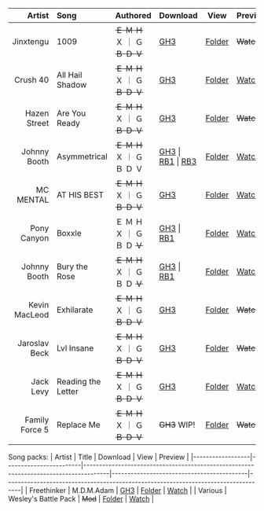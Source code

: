 | Artist           | Song               | Authored                                            | Download                                                                                                                | View                                      | Preview                                              |
|-----------------:|:-------------------|-----------------------------------------------------|-------------------------------------------------------------------------------------------------------------------------|-------------------------------------------|------------------------------------------------------|
| Jinxtengu        | 1009               |  ~~Ｅ    Ｍ    Ｈ~~  Ｘ  ｜  Ｇ   ~~Ｂ     Ｄ     Ｖ~~ | [GH3](1009/download.zip?raw=true)                                                                                                                                        | [Folder](1009)                            | ~~Watch~~                                            |
| Crush 40         | All Hail Shadow    |  ~~Ｅ    Ｍ    Ｈ~~  Ｘ  ｜  Ｇ   ~~Ｂ     Ｄ     Ｖ~~ | [GH3](All%20Hail%20Shadow/download.zip?raw=true)                                                                                                                         | [Folder](All%20Hail%20Shadow)             | [Watch](https://www.youtube.com/watch?v=2C2t_Anr0K8) |
| Hazen Street     | Are You Ready      |  ~~Ｅ    Ｍ    Ｈ~~  Ｘ  ｜  Ｇ   ~~Ｂ     Ｄ     Ｖ~~ | [GH3](Are%20You%20Ready/download.zip?raw=true)                                                                                                                           | [Folder](Are%20You%20Ready)               | ~~Watch~~                                            |
| Johnny Booth     | Asymmetrical       |  ~~Ｅ    Ｍ    Ｈ~~  Ｘ  ｜  Ｇ     Ｂ     Ｄ     Ｖ   | [GH3](Asymmetrical/download.zip?raw=true)                   \| [RB1](Asymmetrical/RBN/download.zip?raw=true)       \| [RB3](Asymmetrical/RBN/RB3/asym_rb3con?raw=true)   | [Folder](Asymmetrical)                    | [Watch](https://www.youtube.com/watch?v=L9x-02JdrCI) |
| MC MENTAL        | AT HIS BEST        |  ~~Ｅ    Ｍ    Ｈ~~  Ｘ  ｜  Ｇ   ~~Ｂ     Ｄ     Ｖ~~ | [GH3](MC%20MENTAL%20AT%20HIS%20BEST/download.zip?raw=true)                                                                                                               | [Folder](MC%20MENTAL%20AT%20HIS%20BEST)   | [Watch](https://www.youtube.com/watch?v=BLPCrlugpno) |
| Pony Canyon      | Boxxle             |    Ｅ    Ｍ    Ｈ    Ｘ  ｜  Ｇ     Ｂ     Ｄ   ~~Ｖ~~ | [GH3](Boxxle/download.zip?raw=true)                         \| [RB1](Boxxle/RBN/download.zip?raw=true)                                                                   | [Folder](Boxxle)                          | [Watch](https://www.youtube.com/watch?v=Hz-YbfT_WY0) |
| Johnny Booth     | Bury the Rose      |  ~~Ｅ    Ｍ    Ｈ~~  Ｘ  ｜  Ｇ     Ｂ     Ｄ   ~~Ｖ~~ | [GH3](Bury%20the%20Rose/download.zip?raw=true)              \| [RB1](Bury%the%Rose/RBN/download.zip?raw=true)                                                            | [Folder](Bury%20the%20Rose)               | [Watch](https://www.youtube.com/watch?v=tEwbZxRsfl8) |
| Kevin MacLeod    | Exhilarate         |  ~~Ｅ    Ｍ    Ｈ~~  Ｘ  ｜  Ｇ   ~~Ｂ     Ｄ     Ｖ~~ | [GH3](Exhilarate/download.zip?raw=true)                                                                                                                                  | [Folder](Exhilarate)                      | ~~Watch~~                                            |
| Jaroslav Beck    | Lvl Insane         |  ~~Ｅ    Ｍ    Ｈ~~  Ｘ  ｜  Ｇ   ~~Ｂ     Ｄ     Ｖ~~ | [GH3](Lvl%20Insane/download.zip?raw=true)                                                                                                                                | [Folder](Lvl%20Insane)                    | ~~Watch~~                                            |
| Jack Levy        | Reading the Letter |  ~~Ｅ    Ｍ    Ｈ~~  Ｘ  ｜  Ｇ   ~~Ｂ     Ｄ     Ｖ~~ | [GH3](Reading%20the%20Letter/download.zip?raw=true)                                                                                                                      | [Folder](Reading%20the%20Letter)          | [Watch](https://www.youtube.com/watch?v=xtOhAE0F6lc) |
| Family Force 5   | Replace Me         |  ~~Ｅ    Ｍ    Ｈ~~  Ｘ  ｜  Ｇ   ~~Ｂ     Ｄ     Ｖ~~ | ~~GH3~~ WIP!                                                                                                                                                             | [Folder](Replace%20Me)                    | ~~Watch~~                                            |

Song packs:
| Artist           | Title                  | Download                                                                             | View                                      | Preview                                                                           |
|------------------|------------------------|--------------------------------------------------------------------------------------|-------------------------------------------|-----------------------------------------------------------------------------------|
| Freethinker      | M.D.M.Adam             | [GH3](https://drive.google.com/uc?id=1bZ5DoGUn97XQQbIoijj4OK4-r47jq_tW)              | [Folder](M.D.M.Adam)                      | [Watch](https://www.youtube.com/playlist?list=PLY98cQxGyvx2HHn1v-6ApRCj7O1HO8I6t) |
| Various          | Wesley's Battle Pack   | ~~Mod~~                                                                              | [Folder](Battle%20Pack)                   | [Watch](https://www.youtube.com/watch?v=f7xCzulCrUY)                              |
